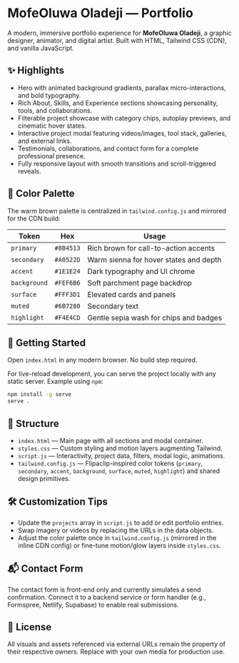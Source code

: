 # MofeOluwa Oladeji — Portfolio

A modern, immersive portfolio experience for **MofeOluwa Oladeji**, a graphic designer, animator, and digital artist. Built with HTML, Tailwind CSS (CDN), and vanilla JavaScript.

## ✨ Highlights

- Hero with animated background gradients, parallax micro-interactions, and bold typography.
- Rich About, Skills, and Experience sections showcasing personality, tools, and collaborations.
- Filterable project showcase with category chips, autoplay previews, and cinematic hover states.
- Interactive project modal featuring videos/images, tool stack, galleries, and external links.
- Testimonials, collaborations, and contact form for a complete professional presence.
- Fully responsive layout with smooth transitions and scroll-triggered reveals.

## 🎨 Color Palette

The warm brown palette is centralized in `tailwind.config.js` and mirrored for the CDN build:

| Token | Hex | Usage |
| --- | --- | --- |
| `primary` | `#8B4513` | Rich brown for call-to-action accents |
| `secondary` | `#A0522D` | Warm sienna for hover states and depth |
| `accent` | `#1E1E24` | Dark typography and UI chrome |
| `background` | `#FEF6B6` | Soft parchment page backdrop |
| `surface` | `#FFF3D1` | Elevated cards and panels |
| `muted` | `#6B7280` | Secondary text |
| `highlight` | `#F4E4CD` | Gentle sepia wash for chips and badges |

## 🚀 Getting Started

Open `index.html` in any modern browser. No build step required.

For live-reload development, you can serve the project locally with any static server. Example using `npm`:

```bash
npm install -g serve
serve .
```

## 📁 Structure

- `index.html` — Main page with all sections and modal container.
- `styles.css` — Custom styling and motion layers augmenting Tailwind.
- `script.js` — Interactivity, project data, filters, modal logic, animations.
- `tailwind.config.js` — Flipaclip-inspired color tokens (`primary`, `secondary`, `accent`, `background`, `surface`, `muted`, `highlight`) and shared design primitives.

## 🛠️ Customization Tips

- Update the `projects` array in `script.js` to add or edit portfolio entries.
- Swap imagery or videos by replacing the URLs in the data objects.
- Adjust the color palette once in `tailwind.config.js` (mirrored in the inline CDN config) or fine-tune motion/glow layers inside `styles.css`.

## 📬 Contact Form

The contact form is front-end only and currently simulates a send confirmation. Connect it to a backend service or form handler (e.g., Formspree, Netlify, Supabase) to enable real submissions.

## 📄 License

All visuals and assets referenced via external URLs remain the property of their respective owners. Replace with your own media for production use.
